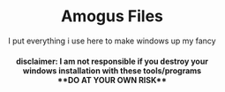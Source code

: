 <div align="center">
<h1>Amogus Files</h1>
  <p> I put everything i use here to make windows up my fancy
 
  <h4/> disclaimer: I am not responsible if you destroy your<br> windows installation with these tools/programs<br> **DO AT YOUR OWN RISK** <h2/>


  
